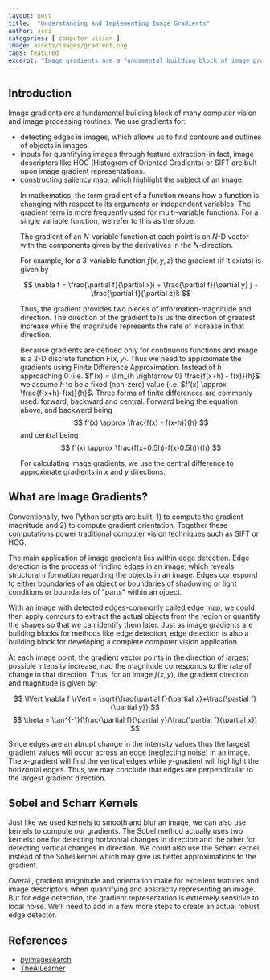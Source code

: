 ```yaml
---
layout: post
title:  "Understanding and Implementing Image Gradients"
author: seri
categories: [ computer vision ]
image: assets/images/gradient.png
tags: featured 
excerpt: "Image gradients are a fundamental building block of image processing routines. In this article, we will learn how to define and calculate image gradients."
---
```


<!--Image gradients are a fundamental building block of image processing routines. In this article, we will learn how computer vision defines image gradient, and how to calculate it.--> <!--more-->


<h2> Introduction </h2>
Image gradients are a fundamental building block of many computer vision and image processing routines. We use gradients for:
<ul><li> detecting edges in images, which allows us to find contours and outlines of objects in images </li>
<li> inputs for quantifying images through feature extraction-in fact, image descriptors like HOG (Histogram of Oriented Gradients) or SIFT are bult upon image gradient representations.</li>
<li> constructing saliency map, which highlight the subject of an image. 

In mathematics, the term gradient of a function means how a function is changing with respect to its arguments or independent variables. The gradient term is more frequently used for multi-variable functions. For a single variable function, we refer to this as the slope. 

The gradient of an $N$-variable function at each point is an $N$-D vector with the components given by the derivatives in the $N$-direction. 

For example, for a 3-variable function $f(x,y,z)$ the gradient (if it exists) is given by

$$
\nabla f = \frac{\partial f}{\partial x}i + \frac{\partial f}{\partial y} j + \frac{\partial f}{\partial z}k 
$$

Thus, the gradient provides two pieces of information-magnitude and direction. The direction of the gradient tells us the direction of greatest increase while the magnitude represents the rate of increase in that direction. 

Because gradients are defined only for continuous functions and image is a 2-D discrete function $F(x,y)$. Thus we need to approximate the gradients using Finite Difference Approximation. Instead of $h$ approaching $0$ (i.e. $f'(x) = \lim_{h \rightarrow 0} \frac{f(x+h) - f(x)}{h}$ we assume $h$ to be a fixed (non-zero) value (i.e. $f'(x) \approx \frac{f(x+h)-f(x)}{h}$. Three forms of finite differences are commonly used: forward, backward and central. Forward being the equation above, and backward being 
$$
f'(x) \approx \frac{f(x) - f(x-h)}{h}
$$ 
and central being
$$
f'(x) \approx \frac{f(x+0.5h)-f(x-0.5h)}{h}
$$

For calculating image gradients, we use the central difference to approximate gradients in $x$ and $y$ directions. </li></ul>

<h2> What are Image Gradients? </h2>
Conventionally, two Python scripts are built, 1) to compute the gradient magnitude and 2) to compute gradient orientation. Together these computations power traditional computer vision techniques such as SIFT or HOG. 

The main application of image gradients lies within edge detection. Edge detection is the process of finding edges in an image, which reveals structural information regarding the objects in an image. Edges correspond to either boundaries of an object or boundaries of shadowing or light conditions or boundaries of "parts" within an ojbect. 

With an image with detected edges-commonly called edge map, we could then apply contours to extract the actual objects from the region or quantify the shapes so that we can identify them later. Just as image gradients are building blocks for methods like edge detection, edge detection is also a building block for developing a complete computer vision application. 

At each image point, the gradient vector points in the direction of largest possible intensity increase, nad the magnitude corresponds to the rate of change in that direction. Thus, for an image $f(x,y)$, the gradient direction and magnitude is given by:

$$
\lVert \nabla f \rVert = \sqrt{\frac{\partial f}{\partial x}+\frac{\partial f}{\partial y}}
$$
$$
\theta = \tan^{-1}(\frac{\partial f}{\partial y}/\frac{\partial f}{\partial x})
$$

Since edges are an abrupt change in the intensity values thus the largest gradient values will occur across an edge (neglecting noise) in an image. The $x$-gradient will find the vertical edges while $y$-gradient will highlight the horizontal edges. Thus, we may conclude that edges are perpendicular to the largest gradient direction.

<h2> Sobel and Scharr Kernels </h2>
Just like we used kernels to smooth and blur an image, we can also use kernels to compute our gradients. The Sobel method actually uses two kernels: one for detecting horizontal changes in direction and the other for detecting vertical changes in direction. We could also use the Scharr kernel instead of the Sobel kernel which may give us better approximations to the gradient.

Overall, gradient magnitude and orientation make for excellent features and image descriptors when quantifying and abstractly representing an image. But for edge detection, the gradient representation is extremely sensitive to local noise. We'll need to add in a few more steps to create an actual robust edge detector.

<h2> References </h2>
<ul> 
<li><a href="https://www.pyimagesearch.com/2021/05/12/image-gradients-with-opencv-sobel-and-scharr/"> pyimagesearch </a></li>
<li><a href="https://theailearner.com/2019/05/11/understanding-image-gradients/"> TheAILearner </a></li>
</ul>


